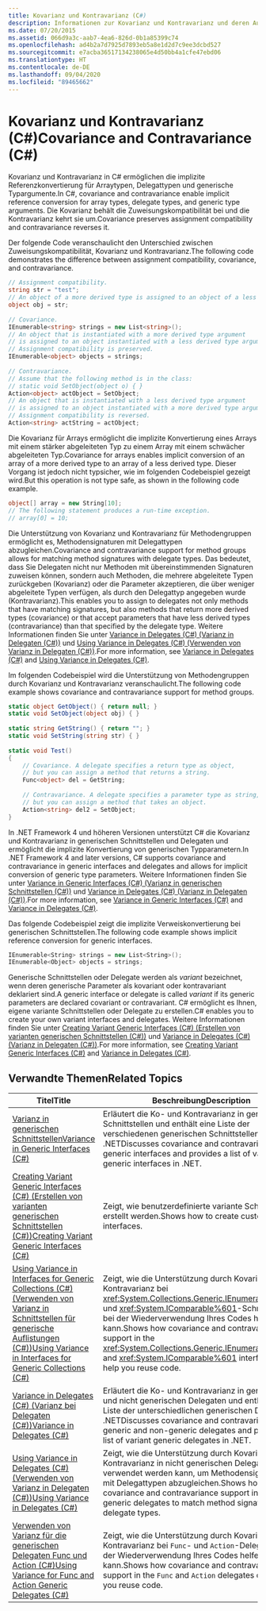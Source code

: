 ```yaml
---
title: Kovarianz und Kontravarianz (C#)
description: Informationen zur Kovarianz und Kontravarianz und deren Auswirkung auf die Zuweisungskompatibilität. Hier sehen Sie ein Codebeispiel, dass die Unterschiede zwischen Kovarianz und Kontravarianz aufzeigt.
ms.date: 07/20/2015
ms.assetid: 066d9a3c-aab7-4ea6-826d-0b1a85399c74
ms.openlocfilehash: ad4b2a7d7925d7893eb5a8e1d2d7c9ee3dcbd527
ms.sourcegitcommit: e7acba36517134238065e4d50bb4a1cfe47ebd06
ms.translationtype: HT
ms.contentlocale: de-DE
ms.lasthandoff: 09/04/2020
ms.locfileid: "89465662"
---
```

# <a name="covariance-and-contravariance-c"></a><span data-ttu-id="a0b5b-104">Kovarianz und Kontravarianz (C#)</span><span class="sxs-lookup"><span data-stu-id="a0b5b-104">Covariance and Contravariance (C#)</span></span>
<span data-ttu-id="a0b5b-105">Kovarianz und Kontravarianz in C# ermöglichen die implizite Referenzkonvertierung für Arraytypen, Delegattypen und generische Typargumente.</span><span class="sxs-lookup"><span data-stu-id="a0b5b-105">In C#, covariance and contravariance enable implicit reference conversion for array types, delegate types, and generic type arguments.</span></span> <span data-ttu-id="a0b5b-106">Die Kovarianz behält die Zuweisungskompatibilität bei und die Kontravarianz kehrt sie um.</span><span class="sxs-lookup"><span data-stu-id="a0b5b-106">Covariance preserves assignment compatibility and contravariance reverses it.</span></span>  
  
 <span data-ttu-id="a0b5b-107">Der folgende Code veranschaulicht den Unterschied zwischen Zuweisungskompatibilität, Kovarianz und Kontravarianz.</span><span class="sxs-lookup"><span data-stu-id="a0b5b-107">The following code demonstrates the difference between assignment compatibility, covariance, and contravariance.</span></span>  
  
```csharp  
// Assignment compatibility.
string str = "test";  
// An object of a more derived type is assigned to an object of a less derived type.
object obj = str;  
  
// Covariance.
IEnumerable<string> strings = new List<string>();  
// An object that is instantiated with a more derived type argument
// is assigned to an object instantiated with a less derived type argument.
// Assignment compatibility is preserved.
IEnumerable<object> objects = strings;  
  
// Contravariance.
// Assume that the following method is in the class:
// static void SetObject(object o) { }
Action<object> actObject = SetObject;  
// An object that is instantiated with a less derived type argument
// is assigned to an object instantiated with a more derived type argument.
// Assignment compatibility is reversed.
Action<string> actString = actObject;  
```  
  
 <span data-ttu-id="a0b5b-108">Die Kovarianz für Arrays ermöglicht die implizite Konvertierung eines Arrays mit einem stärker abgeleiteten Typ zu einem Array mit einem schwächer abgeleiteten Typ.</span><span class="sxs-lookup"><span data-stu-id="a0b5b-108">Covariance for arrays enables implicit conversion of an array of a more derived type to an array of a less derived type.</span></span> <span data-ttu-id="a0b5b-109">Dieser Vorgang ist jedoch nicht typsicher, wie im folgenden Codebeispiel gezeigt wird.</span><span class="sxs-lookup"><span data-stu-id="a0b5b-109">But this operation is not type safe, as shown in the following code example.</span></span>  
  
```csharp  
object[] array = new String[10];  
// The following statement produces a run-time exception.  
// array[0] = 10;  
```  
  
 <span data-ttu-id="a0b5b-110">Die Unterstützung von Kovarianz und Kontravarianz für Methodengruppen ermöglicht es, Methodensignaturen mit Delegattypen abzugleichen.</span><span class="sxs-lookup"><span data-stu-id="a0b5b-110">Covariance and contravariance support for method groups allows for matching method signatures with delegate types.</span></span> <span data-ttu-id="a0b5b-111">Das bedeutet, dass Sie Delegaten nicht nur Methoden mit übereinstimmenden Signaturen zuweisen können, sondern auch Methoden, die mehrere abgeleitete Typen zurückgeben (Kovarianz) oder die Parameter akzeptieren, die über weniger abgeleitete Typen verfügen, als durch den Delegattyp angegeben wurde (Kontravarianz).</span><span class="sxs-lookup"><span data-stu-id="a0b5b-111">This enables you to assign to delegates not only methods that have matching signatures, but also methods that return more derived types (covariance) or that accept parameters that have less derived types (contravariance) than that specified by the delegate type.</span></span> <span data-ttu-id="a0b5b-112">Weitere Informationen finden Sie unter [Variance in Delegates (C#) (Varianz in Delegaten (C#))](./variance-in-delegates.md) und [Using Variance in Delegates (C#) (Verwenden von Varianz in Delegaten (C#))](./using-variance-in-delegates.md).</span><span class="sxs-lookup"><span data-stu-id="a0b5b-112">For more information, see [Variance in Delegates (C#)](./variance-in-delegates.md) and [Using Variance in Delegates (C#)](./using-variance-in-delegates.md).</span></span>  
  
 <span data-ttu-id="a0b5b-113">Im folgenden Codebeispiel wird die Unterstützung von Methodengruppen durch Kovarianz und Kontravarianz veranschaulicht.</span><span class="sxs-lookup"><span data-stu-id="a0b5b-113">The following code example shows covariance and contravariance support for method groups.</span></span>  
  
```csharp  
static object GetObject() { return null; }  
static void SetObject(object obj) { }  
  
static string GetString() { return ""; }  
static void SetString(string str) { }  
  
static void Test()  
{  
    // Covariance. A delegate specifies a return type as object,  
    // but you can assign a method that returns a string.  
    Func<object> del = GetString;  
  
    // Contravariance. A delegate specifies a parameter type as string,  
    // but you can assign a method that takes an object.  
    Action<string> del2 = SetObject;  
}  
```  
  
 <span data-ttu-id="a0b5b-114">In .NET Framework 4 und höheren Versionen unterstützt C# die Kovarianz und Kontravarianz in generischen Schnittstellen und Delegaten und ermöglicht die implizite Konvertierung von generischen Typparametern.</span><span class="sxs-lookup"><span data-stu-id="a0b5b-114">In .NET Framework 4 and later versions, C# supports covariance and contravariance in generic interfaces and delegates and allows for implicit conversion of generic type parameters.</span></span> <span data-ttu-id="a0b5b-115">Weitere Informationen finden Sie unter [Variance in Generic Interfaces (C#) (Varianz in generischen Schnittstellen (C#))](./variance-in-generic-interfaces.md) und [Variance in Delegates (C#) (Varianz in Delegaten (C#))](./variance-in-delegates.md).</span><span class="sxs-lookup"><span data-stu-id="a0b5b-115">For more information, see [Variance in Generic Interfaces (C#)](./variance-in-generic-interfaces.md) and [Variance in Delegates (C#)](./variance-in-delegates.md).</span></span>  
  
 <span data-ttu-id="a0b5b-116">Das folgende Codebeispiel zeigt die implizite Verweiskonvertierung bei generischen Schnittstellen.</span><span class="sxs-lookup"><span data-stu-id="a0b5b-116">The following code example shows implicit reference conversion for generic interfaces.</span></span>  
  
```csharp  
IEnumerable<String> strings = new List<String>();  
IEnumerable<Object> objects = strings;  
```  
  
 <span data-ttu-id="a0b5b-117">Generische Schnittstellen oder Delegate werden als *variant* bezeichnet, wenn deren generische Parameter als kovariant oder kontravariant deklariert sind.</span><span class="sxs-lookup"><span data-stu-id="a0b5b-117">A generic interface or delegate is called *variant* if its generic parameters are declared covariant or contravariant.</span></span> <span data-ttu-id="a0b5b-118">C# ermöglicht es Ihnen, eigene variante Schnittstellen oder Delegate zu erstellen.</span><span class="sxs-lookup"><span data-stu-id="a0b5b-118">C# enables you to create your own variant interfaces and delegates.</span></span> <span data-ttu-id="a0b5b-119">Weitere Informationen finden Sie unter [Creating Variant Generic Interfaces (C#) (Erstellen von varianten generischen Schnittstellen (C#))](./creating-variant-generic-interfaces.md) und [Variance in Delegates (C#) (Varianz in Delegaten (C#))](./variance-in-delegates.md).</span><span class="sxs-lookup"><span data-stu-id="a0b5b-119">For more information, see [Creating Variant Generic Interfaces (C#)](./creating-variant-generic-interfaces.md) and [Variance in Delegates (C#)](./variance-in-delegates.md).</span></span>  
  
## <a name="related-topics"></a><span data-ttu-id="a0b5b-120">Verwandte Themen</span><span class="sxs-lookup"><span data-stu-id="a0b5b-120">Related Topics</span></span>  
  
|<span data-ttu-id="a0b5b-121">Titel</span><span class="sxs-lookup"><span data-stu-id="a0b5b-121">Title</span></span>|<span data-ttu-id="a0b5b-122">Beschreibung</span><span class="sxs-lookup"><span data-stu-id="a0b5b-122">Description</span></span>|  
|-----------|-----------------|  
|[<span data-ttu-id="a0b5b-123">Varianz in generischen Schnittstellen</span><span class="sxs-lookup"><span data-stu-id="a0b5b-123">Variance in Generic Interfaces (C#)</span></span>](./variance-in-generic-interfaces.md)|<span data-ttu-id="a0b5b-124">Erläutert die Ko- und Kontravarianz in generischen Schnittstellen und enthält eine Liste der verschiedenen generischen Schnittstellen in .NET</span><span class="sxs-lookup"><span data-stu-id="a0b5b-124">Discusses covariance and contravariance in generic interfaces and provides a list of variant generic interfaces in .NET.</span></span>|  
|[<span data-ttu-id="a0b5b-125">Creating Variant Generic Interfaces (C#) (Erstellen von varianten generischen Schnittstellen (C#))</span><span class="sxs-lookup"><span data-stu-id="a0b5b-125">Creating Variant Generic Interfaces (C#)</span></span>](./creating-variant-generic-interfaces.md)|<span data-ttu-id="a0b5b-126">Zeigt, wie benutzerdefinierte variante Schnittstellen erstellt werden.</span><span class="sxs-lookup"><span data-stu-id="a0b5b-126">Shows how to create custom variant interfaces.</span></span>|  
|[<span data-ttu-id="a0b5b-127">Using Variance in Interfaces for Generic Collections (C#) (Verwenden von Varianz in Schnittstellen für generische Auflistungen (C#))</span><span class="sxs-lookup"><span data-stu-id="a0b5b-127">Using Variance in Interfaces for Generic Collections (C#)</span></span>](./using-variance-in-interfaces-for-generic-collections.md)|<span data-ttu-id="a0b5b-128">Zeigt, wie die Unterstützung durch Kovarianz und Kontravarianz bei <xref:System.Collections.Generic.IEnumerable%601>- und <xref:System.IComparable%601>-Schnittstellen bei der Wiederverwendung Ihres Codes helfen kann.</span><span class="sxs-lookup"><span data-stu-id="a0b5b-128">Shows how covariance and contravariance support in the <xref:System.Collections.Generic.IEnumerable%601> and <xref:System.IComparable%601> interfaces can help you reuse code.</span></span>|  
|[<span data-ttu-id="a0b5b-129">Variance in Delegates (C#) (Varianz bei Delegaten (C#))</span><span class="sxs-lookup"><span data-stu-id="a0b5b-129">Variance in Delegates (C#)</span></span>](./variance-in-delegates.md)|<span data-ttu-id="a0b5b-130">Erläutert die Ko- und Kontravarianz in generischen und nicht generischen Delegaten und enthält eine Liste der unterschiedlichen generischen Delegate in .NET</span><span class="sxs-lookup"><span data-stu-id="a0b5b-130">Discusses covariance and contravariance in generic and non-generic delegates and provides a list of variant generic delegates in .NET.</span></span>|  
|[<span data-ttu-id="a0b5b-131">Using Variance in Delegates (C#) (Verwenden von Varianz in Delegaten (C#))</span><span class="sxs-lookup"><span data-stu-id="a0b5b-131">Using Variance in Delegates (C#)</span></span>](./using-variance-in-delegates.md)|<span data-ttu-id="a0b5b-132">Zeigt, wie die Unterstützung durch Kovarianz und Kontravarianz in nicht generischen Delegaten verwendet werden kann, um Methodensignaturen mit Delegattypen abzugleichen.</span><span class="sxs-lookup"><span data-stu-id="a0b5b-132">Shows how to use covariance and contravariance support in non-generic delegates to match method signatures with delegate types.</span></span>|  
|[<span data-ttu-id="a0b5b-133">Verwenden von Varianz für die generischen Delegaten Func und Action (C#)</span><span class="sxs-lookup"><span data-stu-id="a0b5b-133">Using Variance for Func and Action Generic Delegates (C#)</span></span>](./using-variance-for-func-and-action-generic-delegates.md)|<span data-ttu-id="a0b5b-134">Zeigt, wie die Unterstützung durch Kovarianz und Kontravarianz bei `Func`- und `Action`-Delegaten bei der Wiederverwendung Ihres Codes helfen kann.</span><span class="sxs-lookup"><span data-stu-id="a0b5b-134">Shows how covariance and contravariance support in the `Func` and `Action` delegates can help you reuse code.</span></span>|
